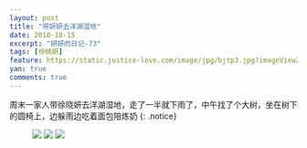 ```yaml
---
layout: post
title: "带妍妍去洋湖湿地"
date: 2018-10-15
excerpt: "妍妍的日记-73"
tags: [徐晓妍]
feature: https://static.justice-love.com/image/jpg/bjtp3.jpg?imageView2/1/w/1200/h/500
yan: true
comments: true
---
```

周末一家人带徐晓妍去洋湖湿地，走了一半就下雨了，中午找了个大树，坐在树下的圆椅上，边躲雨边吃着面包陪炼奶
{: .notice}
<figure>
    <img src="{{ site.staticUrl }}/yanyan/image/yanghu1.jpg?imageMogr2/auto-orient" />
    <img src="{{ site.staticUrl }}/yanyan/image/yanghu3.jpg?imageMogr2/auto-orient" />
    <img src="{{ site.staticUrl }}/yanyan/image/yanghu2.jpg?imageMogr2/auto-orient" />
</figure>
